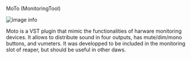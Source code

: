 MoTo (MonitoringTool)

![image info](./doc/moto_creen.png)

Moto is a VST plugin that mimic the functionalities of harware monitoring devices. It allows to distribute sound in four outputs, has mute/dim/mono buttons, and vumeters. It was developped to be included in the monitoring slot of reaper, but should be useful in other daws.

